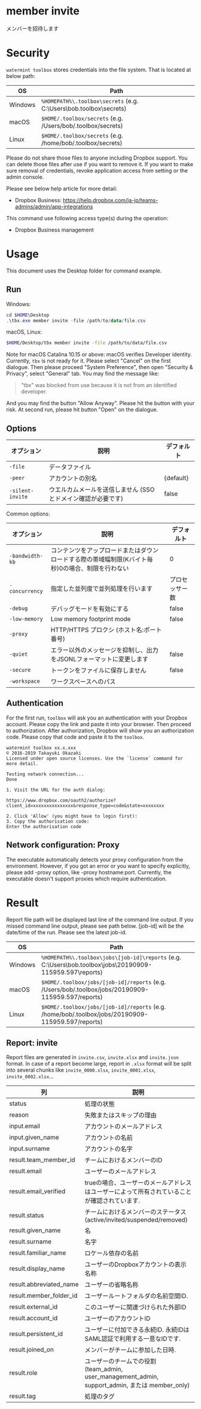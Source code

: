 # member invite 

メンバーを招待します

# Security

`watermint toolbox` stores credentials into the file system. That is located at below path:

| OS       | Path                                                               |
| -------- | ------------------------------------------------------------------ |
| Windows  | `%HOMEPATH%\.toolbox\secrets` (e.g. C:\Users\bob\.toolbox\secrets) |
| macOS    | `$HOME/.toolbox/secrets` (e.g. /Users/bob/.toolbox/secrets)        |
| Linux    | `$HOME/.toolbox/secrets` (e.g. /home/bob/.toolbox/secrets)         |

Please do not share those files to anyone including Dropbox support.
You can delete those files after use if you want to remove it.
If you want to make sure removal of credentials, revoke application access from setting or the admin console.

Please see below help article for more detail:
* Dropbox Business: https://help.dropbox.com/ja-jp/teams-admins/admin/app-integrations

This command use following access type(s) during the operation:
* Dropbox Business management

# Usage

This document uses the Desktop folder for command example. 

## Run

Windows:

```powershell
cd $HOME\Desktop
.\tbx.exe member invite -file /path/to/data/file.csv
```

macOS, Linux:

```bash
$HOME/Desktop/tbx member invite -file /path/to/data/file.csv
```

Note for macOS Catalina 10.15 or above: macOS verifies Developer identity.
Currently, `tbx` is not ready for it. Please select "Cancel" on the first dialogue.
Then please proceed "System Preference", then open "Security & Privacy",
select "General" tab. You may find the message like:

> "tbx" was blocked from use because it is not from an identified developer.

And you may find the button "Allow Anyway". Please hit the button with your risk.
At second run, please hit button "Open" on the dialogue.

## Options

| オプション       | 説明                                                         | デフォルト |
|------------------|--------------------------------------------------------------|------------|
| `-file`          | データファイル                                               |            |
| `-peer`          | アカウントの別名                                             | {default}  |
| `-silent-invite` | ウエルカムメールを送信しません (SSOとドメイン確認が必要です) | false      |

Common options:

| オプション      | 説明                                                                                             | デフォルト     |
|-----------------|--------------------------------------------------------------------------------------------------|----------------|
| `-bandwidth-kb` | コンテンツをアップロードまたはダウンロードする際の帯域幅制限(Kバイト毎秒)0の場合、制限を行わない | 0              |
| `-concurrency`  | 指定した並列度で並列処理を行います                                                               | プロセッサー数 |
| `-debug`        | デバッグモードを有効にする                                                                       | false          |
| `-low-memory`   | Low memory footprint mode                                                                        | false          |
| `-proxy`        | HTTP/HTTPS プロクシ (ホスト名:ポート番号)                                                        |                |
| `-quiet`        | エラー以外のメッセージを抑制し、出力をJSONLフォーマットに変更します                              | false          |
| `-secure`       | トークンをファイルに保存しません                                                                 | false          |
| `-workspace`    | ワークスペースへのパス                                                                           |                |

## Authentication

For the first run, `toolbox` will ask you an authentication with your Dropbox account. 
Please copy the link and paste it into your browser. Then proceed to authorization.
After authorization, Dropbox will show you an authorization code.
Please copy that code and paste it to the `toolbox`.

```
watermint toolbox xx.x.xxx
© 2016-2019 Takayuki Okazaki
Licensed under open source licenses. Use the `license` command for more detail.

Testing network connection...
Done

1. Visit the URL for the auth dialog:

https://www.dropbox.com/oauth2/authorize?client_id=xxxxxxxxxxxxxxx&response_type=code&state=xxxxxxxx

2. Click 'Allow' (you might have to login first):
3. Copy the authorisation code:
Enter the authorisation code
```

## Network configuration: Proxy

The executable automatically detects your proxy configuration from the environment.
However, if you got an error or you want to specify explicitly, please add -proxy option, like -proxy hostname:port.
Currently, the executable doesn't support proxies which require authentication.

# Result

Report file path will be displayed last line of the command line output.
If you missed command line output, please see path below.
[job-id] will be the date/time of the run. Please see the latest job-id.

| OS      | Path                                                                                                      |
| ------- | --------------------------------------------------------------------------------------------------------- |
| Windows | `%HOMEPATH%\.toolbox\jobs\[job-id]\reports` (e.g. C:\Users\bob\.toolbox\jobs\20190909-115959.597\reports) |
| macOS   | `$HOME/.toolbox/jobs/[job-id]/reports` (e.g. /Users/bob/.toolbox/jobs/20190909-115959.597/reports)        |
| Linux   | `$HOME/.toolbox/jobs/[job-id]/reports` (e.g. /home/bob/.toolbox/jobs/20190909-115959.597/reports)         |

## Report: invite 

Report files are generated in `invite.csv`, `invite.xlsx` and `invite.json` format.
In case of a report become large, report in `.xlsx` format will be split into several chunks
like `invite_0000.xlsx`, `invite_0001.xlsx`, `invite_0002.xlsx`...   

| 列                      | 説明                                                                                            |
|-------------------------|-------------------------------------------------------------------------------------------------|
| status                  | 処理の状態                                                                                      |
| reason                  | 失敗またはスキップの理由                                                                        |
| input.email             | アカウントのメールアドレス                                                                      |
| input.given_name        | アカウントの名前                                                                                |
| input.surname           | アカウントの名字                                                                                |
| result.team_member_id   | チームにおけるメンバーのID                                                                      |
| result.email            | ユーザーのメールアドレス                                                                        |
| result.email_verified   | trueの場合、ユーザーのメールアドレスはユーザーによって所有されていることが確認されています.     |
| result.status           | チームにおけるメンバーのステータス(active/invited/suspended/removed)                            |
| result.given_name       | 名                                                                                              |
| result.surname          | 名字                                                                                            |
| result.familiar_name    | ロケール依存の名前                                                                              |
| result.display_name     | ユーザーのDropboxアカウントの表示名称                                                           |
| result.abbreviated_name | ユーザーの省略名称                                                                              |
| result.member_folder_id | ユーザールートフォルダの名前空間ID.                                                             |
| result.external_id      | このユーザーに関連づけられた外部ID                                                              |
| result.account_id       | ユーザーのアカウントID                                                                          |
| result.persistent_id    | ユーザーに付加できる永続ID. 永続IDはSAML認証で利用する一意なIDです.                             |
| result.joined_on        | メンバーがチームに参加した日時.                                                                 |
| result.role             | ユーザーのチームでの役割 (team_admin, user_management_admin, support_admin, または member_only) |
| result.tag              | 処理のタグ                                                                                      |


